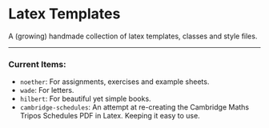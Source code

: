 # Latex Templates

A (growing) handmade collection of latex templates, classes and style files.

---

### Current Items:
+ `noether`: For assignments, exercises and example sheets.
+ `wade`: For letters.
+ `hilbert`: For beautiful yet simple books.
+ `cambridge-schedules`: An attempt at re-creating the Cambridge Maths Tripos Schedules PDF in Latex. Keeping it easy to use.

